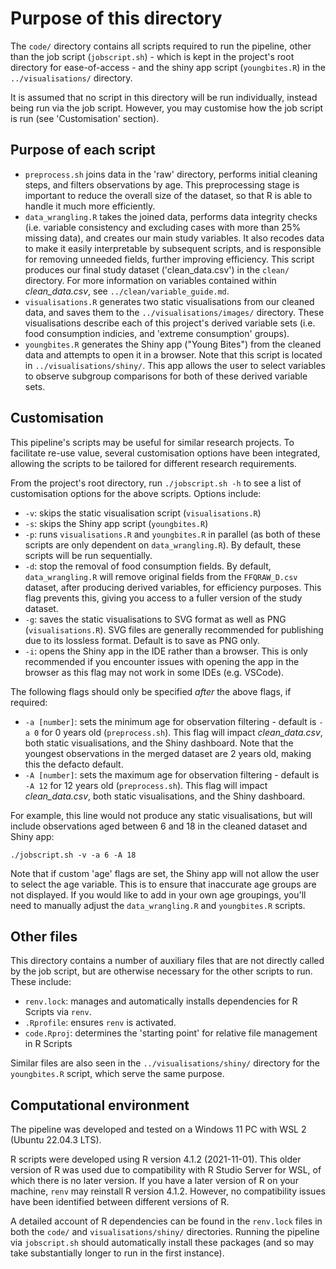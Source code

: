 # Purpose of this directory

The `code/` directory contains all scripts required to run the pipeline, other than the job script (`jobscript.sh`) - which is kept in the project's root directory for ease-of-access - and the shiny app script (`youngbites.R`) in the `../visualisations/` directory.

It is assumed that no script in this directory will be run individually, instead being run via the job script. However, you may customise how the job script is run (see 'Customisation' section).

## Purpose of each script
 
* `preprocess.sh` joins data in the 'raw' directory, performs initial cleaning steps, and filters observations by age. This preprocessing stage is important to reduce the overall size of the dataset, so that R is able to handle it much more efficiently.
* `data_wrangling.R` takes the joined data, performs data integrity checks (i.e. variable consistency and excluding cases with more than 25% missing data), and creates our main study variables. It also recodes data to make it easily interpretable by subsequent scripts, and is responsible for removing unneeded fields, further improving efficiency. This script produces our final study dataset ('clean_data.csv') in the `clean/` directory. For more information on variables contained within *clean_data.csv*, see `../clean/variable_guide.md`.
* `visualisations.R` generates two static visualisations from our cleaned data, and saves them to the `../visualisations/images/` directory. These visualisations describe each of this project's derived variable sets (i.e. food consumption indicies, and 'extreme consumption' groups).
* `youngbites.R` generates the Shiny app ("Young Bites") from the cleaned data and attempts to open it in a browser. Note that this script is located in `../visualisations/shiny/`. This app allows the user to select variables to observe subgroup comparisons for both of these derived variable sets.


## Customisation

This pipeline's scripts may be useful for similar research projects. To facilitate re-use value, several customisation options have been integrated, allowing the scripts to be tailored for different research requirements.

From the project's root directory, run `./jobscript.sh -h` to see a list of customisation options for the above scripts. Options include:

* `-v`: skips the static visualisation script (`visualisations.R`)
* `-s`: skips the Shiny app script (`youngbites.R`)
* `-p`: runs `visualisations.R` and `youngbites.R` in parallel (as both of these scripts are only dependent on `data_wrangling.R`). By default, these scripts will be run sequentially.
* `-d`: stop the removal of food consumption fields. By default, `data_wrangling.R` will remove original fields from the `FFQRAW_D.csv` dataset, after producing derived variables, for efficiency purposes. This flag prevents this, giving you access to a fuller version of the study dataset.
* `-g`: saves the static visualisations to SVG format as well as PNG (`visualisations.R`). SVG files are generally recommended for publishing due to its lossless format. Default is to save as PNG only.
* `-i`: opens the Shiny app in the IDE rather than a browser. This is only recommended if you encounter issues with opening the app in the browser as this flag may not work in some IDEs (e.g. VSCode).

The following flags should only be specified *after* the above flags, if required:

* `-a [number]`: sets the minimum age for observation filtering - default is `-a 0` for 0 years old (`preprocess.sh`). This flag will impact *clean_data.csv*, both static visualisations, and the Shiny dashboard. Note that the youngest observations in the merged dataset are 2 years old, making this the defacto default.
* `-A [number]`: sets the maximum age for observation filtering - default is `-A 12` for 12 years old (`preprocess.sh`). This flag will impact *clean_data.csv*, both static visualisations, and the Shiny dashboard.

For example, this line would not produce any static visualisations, but will include observations aged between 6 and 18 in the cleaned dataset and Shiny app:
```
./jobscript.sh -v -a 6 -A 18
```

Note that if custom 'age' flags are set, the Shiny app will not allow the user to select the age variable. This is to ensure that inaccurate age groups are not displayed. If you would like to add in your own age groupings, you'll need to manually adjust the `data_wrangling.R` and `youngbites.R` scripts.

## Other files

This directory contains a number of auxiliary files that are not directly called by the job script, but are otherwise necessary for the other scripts to run. These include:
* `renv.lock`: manages and automatically installs dependencies for R Scripts via `renv`.
* `.Rprofile`: ensures `renv` is activated.
* `code.Rproj`: determines the 'starting point' for relative file management in R Scripts

Similar files are also seen in the `../visualisations/shiny/` directory for the `youngbites.R` script, which serve the same purpose.

## Computational environment

The pipeline was developed and tested on a Windows 11 PC with WSL 2 (Ubuntu 22.04.3 LTS).

R scripts were developed using R version 4.1.2 (2021-11-01). This older version of R was used due to compatibility with R Studio Server for WSL, of which there is no later version. If you have a later version of R on your machine, `renv` may reinstall R version 4.1.2. However, no compatibility issues have been identified between different versions of R.

A detailed account of R dependencies can be found in the `renv.lock` files in both the `code/` and `visualisations/shiny/` directories. Running the pipeline via `jobscript.sh` should automatically install these packages (and so may take substantially longer to run in the first instance).

